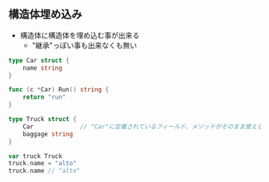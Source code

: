 
## 構造体埋め込み

* 構造体に構造体を埋め込む事が出来る
  * "継承"っぽい事も出来なくも無い

```go
type Car struct {
	name string
}

func (c *Car) Run() string {
	return "run"
}

type Truck struct {
	Car             // "Car"に定義されているフィールド、メソッドがそのまま使える
	baggage string
}
```

```go
var truck Truck
truck.name = "alto"
truck.name // "alto"
```
